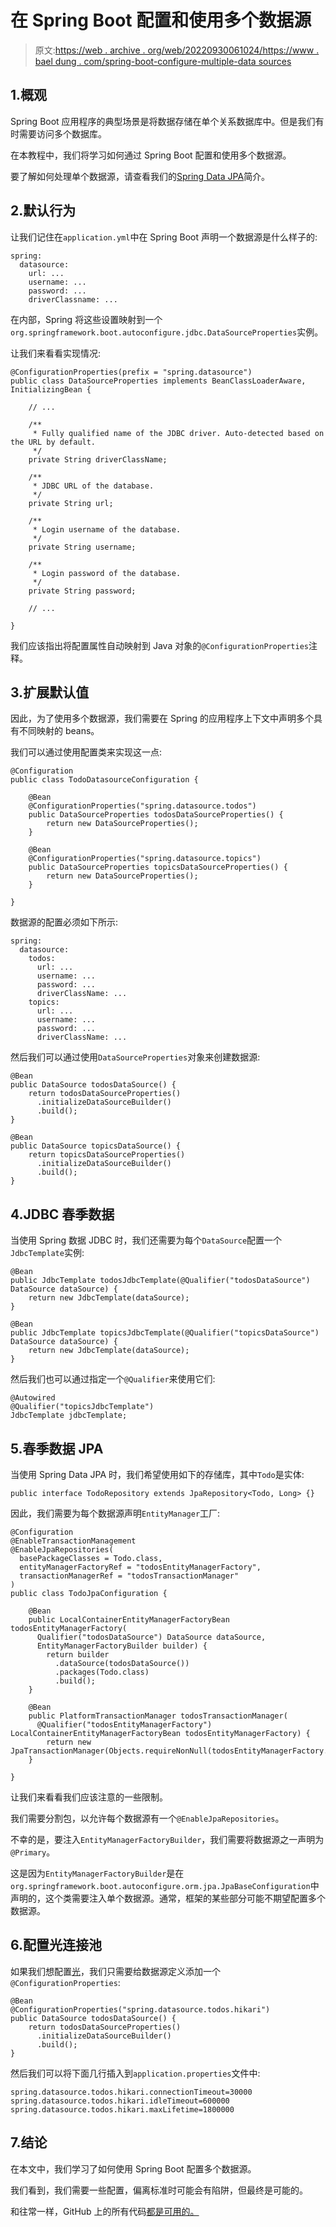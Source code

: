 # 在 Spring Boot 配置和使用多个数据源

> 原文:[https://web . archive . org/web/20220930061024/https://www . bael dung . com/spring-boot-configure-multiple-data sources](https://web.archive.org/web/20220930061024/https://www.baeldung.com/spring-boot-configure-multiple-datasources)

## 1.概观

Spring Boot 应用程序的典型场景是将数据存储在单个关系数据库中。但是我们有时需要访问多个数据库。

在本教程中，我们将学习如何通过 Spring Boot 配置和使用多个数据源。

要了解如何处理单个数据源，请查看我们的[Spring Data JPA](/web/20221102081757/https://www.baeldung.com/the-persistence-layer-with-spring-data-jpa)简介。

## 2.默认行为

让我们记住在`application.yml`中在 Spring Boot 声明一个数据源是什么样子的:

```
spring:
  datasource:
    url: ...
    username: ...
    password: ...
    driverClassname: ...
```

在内部，Spring 将这些设置映射到一个`org.springframework.boot.autoconfigure.jdbc.DataSourceProperties`实例。

让我们来看看实现情况:

```
@ConfigurationProperties(prefix = "spring.datasource")
public class DataSourceProperties implements BeanClassLoaderAware, InitializingBean {

    // ...

    /**
     * Fully qualified name of the JDBC driver. Auto-detected based on the URL by default.
     */
    private String driverClassName;

    /**
     * JDBC URL of the database.
     */
    private String url;

    /**
     * Login username of the database.
     */
    private String username;

    /**
     * Login password of the database.
     */
    private String password;

    // ...

}
```

我们应该指出将配置属性自动映射到 Java 对象的`@ConfigurationProperties`注释。

## 3.扩展默认值

因此，为了使用多个数据源，我们需要在 Spring 的应用程序上下文中声明多个具有不同映射的 beans。

我们可以通过使用配置类来实现这一点:

```
@Configuration
public class TodoDatasourceConfiguration {

    @Bean
    @ConfigurationProperties("spring.datasource.todos")
    public DataSourceProperties todosDataSourceProperties() {
        return new DataSourceProperties();
    }

    @Bean
    @ConfigurationProperties("spring.datasource.topics")
    public DataSourceProperties topicsDataSourceProperties() {
        return new DataSourceProperties();
    }

}
```

数据源的配置必须如下所示:

```
spring:
  datasource:
    todos:
      url: ...
      username: ...
      password: ...
      driverClassName: ...
    topics:
      url: ...
      username: ...
      password: ...
      driverClassName: ...
```

然后我们可以通过使用`DataSourceProperties`对象来创建数据源:

```
@Bean
public DataSource todosDataSource() {
    return todosDataSourceProperties()
      .initializeDataSourceBuilder()
      .build();
}

@Bean
public DataSource topicsDataSource() {
    return topicsDataSourceProperties()
      .initializeDataSourceBuilder()
      .build();
}
```

## 4.JDBC 春季数据

当使用 Spring 数据 JDBC 时，我们还需要为每个`DataSource`配置一个`JdbcTemplate`实例:

```
@Bean
public JdbcTemplate todosJdbcTemplate(@Qualifier("todosDataSource") DataSource dataSource) {
    return new JdbcTemplate(dataSource);
}

@Bean
public JdbcTemplate topicsJdbcTemplate(@Qualifier("topicsDataSource") DataSource dataSource) {
    return new JdbcTemplate(dataSource);
} 
```

然后我们也可以通过指定一个`@Qualifier`来使用它们:

```
@Autowired
@Qualifier("topicsJdbcTemplate")
JdbcTemplate jdbcTemplate;
```

## 5.春季数据 JPA

当使用 Spring Data JPA 时，我们希望使用如下的存储库，其中`Todo`是实体:

```
public interface TodoRepository extends JpaRepository<Todo, Long> {}
```

因此，我们需要为每个数据源声明`EntityManager`工厂:

```
@Configuration
@EnableTransactionManagement
@EnableJpaRepositories(
  basePackageClasses = Todo.class,
  entityManagerFactoryRef = "todosEntityManagerFactory",
  transactionManagerRef = "todosTransactionManager"
)
public class TodoJpaConfiguration {

    @Bean
    public LocalContainerEntityManagerFactoryBean todosEntityManagerFactory(
      Qualifier("todosDataSource") DataSource dataSource,
      EntityManagerFactoryBuilder builder) {
        return builder
          .dataSource(todosDataSource())
          .packages(Todo.class)
          .build();
    }

    @Bean
    public PlatformTransactionManager todosTransactionManager(
      @Qualifier("todosEntityManagerFactory") LocalContainerEntityManagerFactoryBean todosEntityManagerFactory) {
        return new JpaTransactionManager(Objects.requireNonNull(todosEntityManagerFactory.getObject()));
    }

}
```

让我们来看看我们应该注意的一些限制。

我们需要分割包，以允许每个数据源有一个`@EnableJpaRepositories`。

不幸的是，要注入`EntityManagerFactoryBuilder`，我们需要将数据源之一声明为`@Primary`。

这是因为`EntityManagerFactoryBuilder`是在`org.springframework.boot.autoconfigure.orm.jpa.JpaBaseConfiguration`中声明的，这个类需要注入单个数据源。通常，框架的某些部分可能不期望配置多个数据源。

## 6.配置光连接池

如果我们想配置[光](/web/20221102081757/https://www.baeldung.com/spring-boot-hikari)，我们只需要给数据源定义添加一个`@ConfigurationProperties`:

```
@Bean
@ConfigurationProperties("spring.datasource.todos.hikari")
public DataSource todosDataSource() {
    return todosDataSourceProperties()
      .initializeDataSourceBuilder()
      .build();
}
```

然后我们可以将下面几行插入到`application.properties`文件中:

```
spring.datasource.todos.hikari.connectionTimeout=30000 
spring.datasource.todos.hikari.idleTimeout=600000 
spring.datasource.todos.hikari.maxLifetime=1800000 
```

## 7.结论

在本文中，我们学习了如何使用 Spring Boot 配置多个数据源。

我们看到，我们需要一些配置，偏离标准时可能会有陷阱，但最终是可能的。

和往常一样，GitHub 上的所有代码[都是可用的。](https://web.archive.org/web/20221102081757/https://github.com/eugenp/tutorials/tree/master/persistence-modules/spring-data-jdbc)
